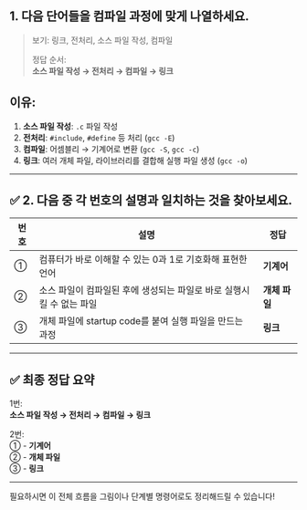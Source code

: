 ## 1. 다음 단어들을 컴파일 과정에 맞게 나열하세요.

> 보기: 링크, 전처리, 소스 파일 작성, 컴파일  
>  
> 정답 순서:  
> **소스 파일 작성 → 전처리 → 컴파일 → 링크**

## 이유:
1. **소스 파일 작성**: `.c` 파일 작성
2. **전처리**: `#include`, `#define` 등 처리 (`gcc -E`)
3. **컴파일**: 어셈블리 → 기계어로 변환 (`gcc -S`, `gcc -c`)
4. **링크**: 여러 개체 파일, 라이브러리를 결합해 실행 파일 생성 (`gcc -o`)

---

## ✅ 2. 다음 중 각 번호의 설명과 일치하는 것을 찾아보세요.

| 번호 | 설명 | 정답 |
|------|------|------|
| ① | 컴퓨터가 바로 이해할 수 있는 0과 1로 기호화해 표현한 언어 | **기계어** |
| ② | 소스 파일이 컴파일된 후에 생성되는 파일로 바로 실행시킬 수 없는 파일 | **개체 파일** |
| ③ | 개체 파일에 startup code를 붙여 실행 파일을 만드는 과정 | **링크** |

---

## ✅ 최종 정답 요약

1번:  
**소스 파일 작성 → 전처리 → 컴파일 → 링크**

2번:  
① - **기계어**  
② - **개체 파일**  
③ - **링크**

---

필요하시면 이 전체 흐름을 그림이나 단계별 명령어로도 정리해드릴 수 있습니다!
